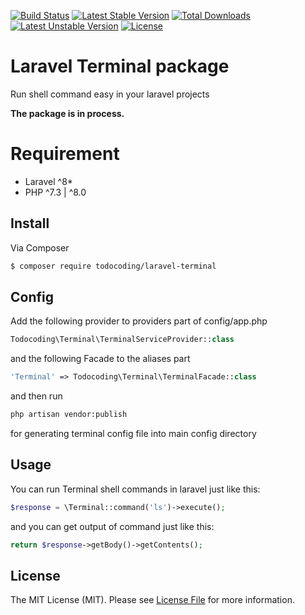 [![Build Status](https://travis-ci.org/MrJoshLab/laravel-terminal.svg)](https://packagist.org/packages/todocoding/laravel-terminal)
[![Latest Stable Version](https://poser.pugx.org/todocoding/laravel-terminal/v/stable)](https://packagist.org/packages/todocoding/laravel-terminal)
[![Total Downloads](https://poser.pugx.org/todocoding/laravel-terminal/downloads)](https://packagist.org/packages/todocoding/laravel-terminal)
[![Latest Unstable Version](https://poser.pugx.org/todocoding/laravel-terminal/v/unstable)](https://packagist.org/packages/todocoding/laravel-terminal)
[![License](https://poser.pugx.org/josh/laravel-terminal/license)](https://packagist.org/packages/todocoding/laravel-terminal)

# Laravel Terminal package
Run shell command easy in your laravel projects

**The package is in process.**

# Requirement
* Laravel ^8*
* PHP ^7.3 | ^8.0

## Install

Via Composer

``` bash
$ composer require todocoding/laravel-terminal
```

## Config

Add the following provider to providers part of config/app.php
``` php
Todocoding\Terminal\TerminalServiceProvider::class
```

and the following Facade to the aliases part
``` php
'Terminal' => Todocoding\Terminal\TerminalFacade::class
```

and then run
``` bash
php artisan vendor:publish
```
for generating terminal config file into main config directory

## Usage
You can run Terminal shell commands in laravel just like this:

```php
$response = \Terminal::command('ls')->execute();
```

and you can get output of command just like this:
```php
return $response->getBody()->getContents();
```

## License

The MIT License (MIT). Please see [License File](LICENSE.md) for more information.

